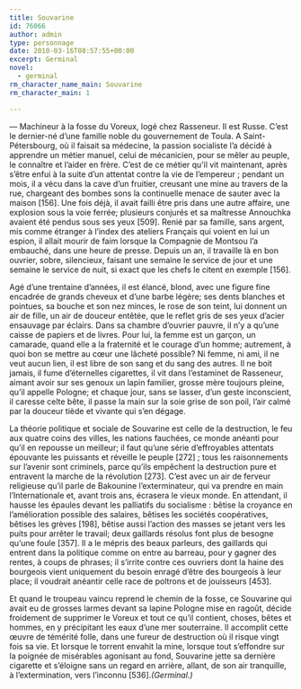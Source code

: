 ```yaml
---
title: Souvarine
id: 76066
author: admin
type: personnage
date: 2010-03-16T08:57:55+00:00
excerpt: Germinal
novel:
  - germinal
rm_character_name_main: Souvarine
rm_character_main: 1

---
```

— Machineur à la fosse du Voreux, logé chez Rasseneur. Il est Russe. C&rsquo;est le dernier-né d&rsquo;une famille noble du gouvernement de Toula. A Saint-Pétersbourg, où il faisait sa médecine, la passion socialiste l&rsquo;a décidé à apprendre un métier manuel, celui de mécanicien, pour se mêler au peuple, le connaître et l&rsquo;aider en frère. C&rsquo;est de ce métier qu&rsquo;il vit maintenant, après s&rsquo;être enfui à la suite d&rsquo;un attentat contre la vie de l&rsquo;empereur ; pendant un mois, il a vécu dans la cave d&rsquo;un fruitier, creusant une mine au travers de la rue, chargeant des bombes sons la continuelle menace de sauter avec la maison [156]. Une fois déjà, il avait failli être pris dans une autre affaire, une explosion sous la voie ferrée; plusieurs conjurés et sa maîtresse Annouchka avaient été pendus sous ses yeux [509]. Renié par sa famille, sans argent, mis comme étranger à l&rsquo;index des ateliers Français qui voient en lui un espion, il allait mourir de faim lorsque la Compagnie de Montsou l&rsquo;a embauché, dans une heure de presse. Depuis un an, il travaille là en bon ouvrier, sobre, silencieux, faisant une semaine le service de jour et une semaine le service de nuit, si exact que les chefs le citent en exemple [156].

Agé d&rsquo;une trentaine d&rsquo;années, il est élancé, blond, avec une figure fine encadrée de grands cheveux et d&rsquo;une barbe légère; ses dents blanches et pointues, sa bouche et son nez minces, le rose de son teint, lui donnent un air de fille, un air de douceur entêtée, que le reflet gris de ses yeux d&rsquo;acier ensauvage par éclairs. Dans sa chambre d&rsquo;ouvrier pauvre, il n&rsquo;y a qu&rsquo;une caisse de papiers et de livres. Pour lui, la femme est un garçon, un camarade, quand elle a la fraternité et le courage d&rsquo;un homme; autrement, à quoi bon se mettre au cœur une lâcheté possible? Ni femme, ni ami, il ne veut aucun lien, il est libre de son sang et du sang des autres. Il ne boit jamais, il fume d&rsquo;éternelles cigarettes, il vit dans l&rsquo;estaminet de Rasseneur, aimant avoir sur ses genoux un lapin familier, grosse mère toujours pleine, qu&rsquo;il appelle Pologne; et chaque jour, sans se lasser, d&rsquo;un geste inconscient, il caresse celte bête, il passe la main sur la soie grise de son poil, l&rsquo;air calmé par la douceur tiède et vivante qui s&rsquo;en dégage.

La théorie politique et sociale de Souvarine est celle de la destruction, le feu aux quatre coins des villes, les nations fauchées, ce monde anéanti pour qu&rsquo;il en repousse un meilleur; il faut qu&rsquo;une série d&rsquo;effroyables attentats épouvante les puissants et réveille le peuple [272] ; tous les raisonnements sur l&rsquo;avenir sont criminels, parce qu&rsquo;ils empêchent la destruction pure et entravent la marche de la révolution [273]. C&rsquo;est avec un air de ferveur religieuse qu&rsquo;il parle de Bakounine l&rsquo;exterminateur, qui va prendre en main l&rsquo;Internationale et, avant trois ans, écrasera le vieux monde. En attendant, il hausse les épaules devant les palliatifs du socialisme : bêtise la croyance en l&rsquo;amélioration possible des salaires, bêtises les sociétés coopératives, bêtises les grèves [198], bêtise aussi l&rsquo;action des masses se jetant vers les puits pour arrêter le travail; deux gaillards résolus font plus de besogne qu&rsquo;une foule [357]. Il a le mépris des beaux parleurs, des gaillards qui entrent dans la politique comme on entre au barreau, pour y gagner des rentes, à coups de phrases; il s&rsquo;irrite contre ces ouvriers dont la haine des bourgeois vient uniquement du besoin enragé d&rsquo;être des bourgeois à leur place; il voudrait anéantir celle race de poltrons et de jouisseurs [453].

Et quand le troupeau vaincu reprend le chemin de la fosse, ce Souvarine qui avait eu de grosses larmes devant sa lapine Pologne mise en ragoût, décide froidement de supprimer le Voreux et tout ce qu&rsquo;il contient, choses, bêtes et hommes, en y précipitant les eaux d&rsquo;une mer souterraine. Il accomplit cette œuvre de témérité folle, dans une fureur de destruction où il risque vingt fois sa vie. Et lorsque le torrent envahit la mine, lorsque tout s&rsquo;effondre sur la poignée de misérables agonisant au fond, Souvarine jette sa dernière cigarette et s&rsquo;éloigne sans un regard en arrière, allant, de son air tranquille, à l&rsquo;extermination, vers l&rsquo;inconnu [536]._(Germinal.)_